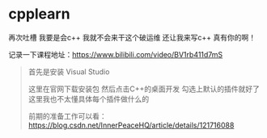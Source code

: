 # cpplearn

再次吐槽  我要是会c++ 我就不会来干这个破运维  还让我来写c++  真有你的啊！

记录一下课程地址：https://www.bilibili.com/video/BV1rb411d7mS


> 首先是安装 Visual Studio
> 
> 这里在官网下载安装包 然后点击C++的桌面开发  勾选上默认的插件就好了  这里我也不太懂具体每个插件做什么的
> 
> 前期的准备工作可以看： https://blog.csdn.net/InnerPeaceHQ/article/details/121716088